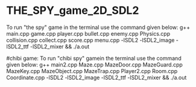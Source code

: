 # THE_SPY_game_2D_SDL2
To run "the spy" game in the terminal use the command given below:
g++ main.cpp game.cpp player.cpp bullet.cpp enemy.cpp Physics.cpp collision.cpp collect.cpp score.cpp menu.cpp -lSDL2 -lSDL2_image -lSDL2_ttf -lSDL2_mixer && ./a.out






#chibi game:
To run "chibi spy" gamein the terminal use the command given below:
g++ main2.cpp Maze.cpp MazeDoor.cpp MazeGuard.cpp MazeKey.cpp MazeObject.cpp MazeTrap.cpp Player2.cpp Room.cpp Coordinate.cpp -lSDL2 -lSDL2_image -lSDL2_ttf -lSDL2_mixer && ./a.out
